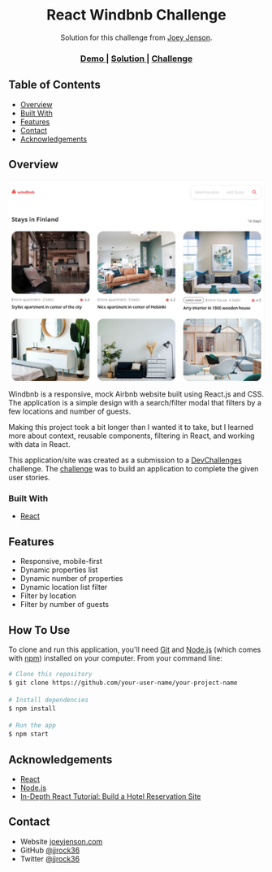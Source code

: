 <h1 align="center">React Windbnb Challenge</h1>

<div align="center">
   Solution for this challenge from  <a href="https://www.joeyjenson.com/" target="_blank">Joey Jenson</a>.
</div>

<div align="center">
  <h3>
    <a href="https://jjrock36.github.io/react-windbnb/">
      Demo
    </a>
    <span> | </span>
    <a href="https://github.com/jjrock36/react-windbnb">
      Solution
    </a>
    <span> | </span>
    <a href="https://devchallenges.io/challenges/0J1NxxGhOUYVqihwegfO">
      Challenge
    </a>
  </h3>
</div>

<!-- TABLE OF CONTENTS -->

## Table of Contents

- [Overview](#overview)
- [Built With](#built-with)
- [Features](#features)
- [Contact](#contact)
- [Acknowledgements](#acknowledgements)

<!-- OVERVIEW -->

## Overview

![screenshot](./src/snapShot.png)

Windbnb is a responsive, mock Airbnb website built using React.js and CSS. The application is a simple design with a search/filter modal that filters by a few locations and number of guests.

Making this project took a bit longer than I wanted it to take, but I learned more about context, reusable components, filtering in React, and working with data in React.

This application/site was created as a submission to a [DevChallenges](https://devchallenges.io/paths/front-end-developer) challenge. The [challenge](https://devchallenges.io/challenges/0J1NxxGhOUYVqihwegfO) was to build an application to complete the given user stories.

### Built With

<!-- This section should list any major frameworks that you built your project using. Here are a few examples.-->

- [React](https://reactjs.org/)

## Features

<!-- List the features of your application or follow the template. Don't share the figma file here :) -->

- Responsive, mobile-first
- Dynamic properties list
- Dynamic number of properties
- Dynamic location list filter
- Filter by location
- Filter by number of guests

## How To Use

To clone and run this application, you'll need [Git](https://git-scm.com) and [Node.js](https://nodejs.org/en/download/) (which comes with [npm](http://npmjs.com)) installed on your computer. From your command line:

```bash
# Clone this repository
$ git clone https://github.com/your-user-name/your-project-name

# Install dependencies
$ npm install

# Run the app
$ npm start
```

## Acknowledgements

<!-- This section should list any articles or add-ons/plugins that helps you to complete the project. This is optional but it will help you in the future. For exmpale -->

- [React](https://reactjs.org/)
- [Node.js](https://nodejs.org/)
- [In-Depth React Tutorial: Build a Hotel Reservation Site](https://www.youtube.com/watch?v=LXJOvkVYQqA)

## Contact

- Website [joeyjenson.com](https://www.joeyjenson.com/)
- GitHub [@jjrock36](https://github.com/jjrock36)
- Twitter [@jjrock36](https://twitter.com/jjrock36)
